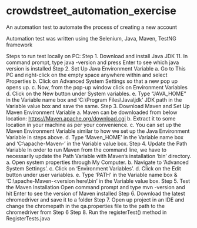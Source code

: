 # crowdstreet_automation_exercise
An automation test to automate the process of creating a new account

Automation test was written using the Selenium, Java, Maven, TestNG framework

Steps to run test locally on PC:
Step 1. Download and install Java JDK 11.  In command prompt, type java -version and press Enter to see which java version is installed
Step 2. Set Up Java Environment Variable
  a. Go to This PC and right-click on the empty space anywhere within and select Properties
  b. Click on Advanced System Settings so that a new pop up opens up.
  c. Now, from the pop-up window click on Environment Variables
  d. Click on the New button under System variables.
  e. Type “JAVA_HOME” in the Variable name box and ‘C:\Program Files\Java\jdk<version here>’ JDK path in the Variable value box and save the same.
Step 3. Download Maven and Set Up Maven Environment Variable
  a. Maven can be downloaded from below location:
     https://Maven.apache.org/download.cgi
  b. Extract it to some location in your machine as per your convenience.
  c. You can set up the Maven Environment Variable similar to how we set up the Java Environment Variable in steps above.
  d.  Type ‘Maven_HOME’ in the Variable name box and ‘C:\apache-Maven-<version here>’ in the Variable value box.
Step 4. Update the Path Variable
In order to run Maven from the command line, we have to necessarily update the Path Variable with Maven’s installation ‘bin’ directory.
  a. Open system properties through My Computer.
  b. Navigate to ‘Advanced System Settings’.
  c.  Click on ‘Environment Variables’.
  d.  Click on the Edit button under user variables.
  e.  Type ‘PATH’ in the Variable name box & ‘C:\apache-Maven-<version here\bin’ in the Variable value box.
Step 5. Test the Maven Installation
Open command prompt and type mvn -version and hit Enter to see the version of Maven installed
Step 6. Download the latest chromedriver and save it to a folder
Step 7. Open up project in an IDE and change the chromepath in the qa.properties file to the path to the chromedriver from Step 6
Step 8. Run the registerTest() method in RegisterTests.java
